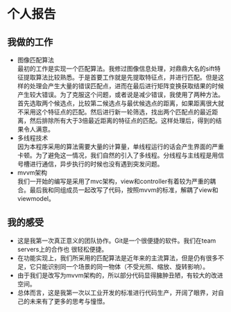 # 个人报告
## 我做的工作   
- 图像匹配算法  
最初的工作是实现一个匹配算法。我修过图像信息处理，对鼎鼎大名的sift特征提取算法比较熟悉。于是首要工作就是先提取特征点，并进行匹配。但是这样的处理会产生大量的错误匹配点，进而在最后进行矩阵变换获取结果的时候产生较大错误。为了克服这个问题，或者说是减少错误，我使用了两种方法。首先选取两个候选点，比较第二候选点与最优候选点的距离，如果距离很大就不采用这个特征点的匹配。然后进行新一轮筛选，找出两个匹配点的最近距离，然后排除所有大于3倍最近距离的特征点的匹配。这样处理后，得到的结果令人满意。
- 多线程技术  
因为本程序采用的算法需要大量的计算量，单线程运行的话会产生界面的严重卡顿。为了避免这一情况，我们自然的引入了多线程。分线程与主线程是用信号槽进行通信，异步执行的时候也没有遇到突发问题。
- mvvm架构  
我们一开始的编写是采用了mvc架构，view和controller有着较为严重的耦合。最后我和同组成员一起改写了代码，按照mvvm的标准，解耦了view和viewmodel。
## 我的感受  
- 这是我第一次真正意义的团队协作。Git是一个很便捷的软件。我们在team servers上的合作也 很轻松便捷。  
- 在功能实现上，我们所采用的匹配算法是近年来的主流算法，但是仍有很多不足，它只能识别同一个场景的同一物体（不受光照、缩放、旋转影响）。  
- 由于我们是改写为mvvm架构的，所以部分代码显得臃肿丑陋，有较大的改进空间。  
- 总体而言，这是我第一次以工业开发的标准进行代码生产，开阔了眼界，对自己的未来有了更多的思考与憧憬。

